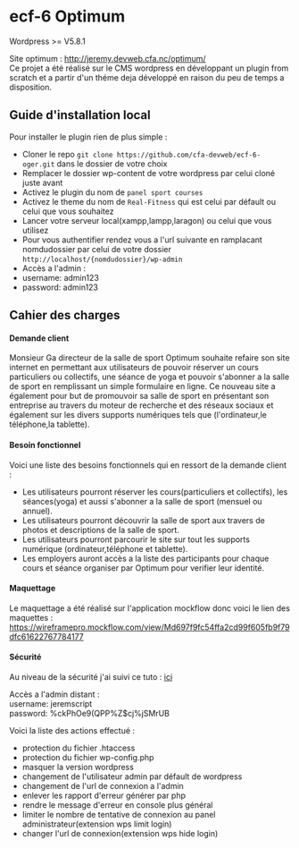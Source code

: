 # ecf-6 Optimum
Wordpress >= V5.8.1

Site optimum : http://jeremy.devweb.cfa.nc/optimum/  
Ce projet a été réalisé sur le CMS wordpress en développant un plugin from scratch et a partir d'un théme deja développé en raison du peu de temps a disposition.

## Guide d'installation local
Pour installer le plugin rien de plus simple :
- Cloner le repo `git clone https://github.com/cfa-devweb/ecf-6-oger.git` dans le dossier de votre choix
- Remplacer le dossier wp-content de votre wordpress par celui cloné juste avant
- Activez le plugin du nom de `panel sport courses`
- Activez le theme du nom de `Real-Fitness` qui est celui par défault ou celui que vous souhaitez
- Lancer votre serveur local(xampp,lampp,laragon) ou celui que vous utilisez
- Pour vous authentifier rendez vous a l'url suivante en ramplacant nomdudossier par celui de votre dossier `http://localhost/{nomdudossier}/wp-admin`
- Accès a l'admin : 
- username: admin123
- password: admin123 

## Cahier des charges

#### Demande client

Monsieur Ga directeur de la salle de sport Optimum souhaite refaire son site internet en permettant aux utilisateurs de pouvoir réserver un cours particuliers ou collectifs, une séance de yoga et pouvoir s'abonner a la salle de sport en remplissant un simple formulaire en ligne.
Ce nouveau site a également pour but de promouvoir sa salle de sport en présentant son entreprise au travers du moteur de recherche et des réseaux sociaux et également sur les divers supports numériques tels que (l'ordinateur,le téléphone,la tablette).

#### Besoin fonctionnel

Voici une liste des besoins fonctionnels qui en ressort de la demande client :
- Les utilisateurs pourront réserver les cours(particuliers et collectifs), les séances(yoga) et aussi s'abonner a la salle de sport (mensuel ou annuel).
- Les utilisateurs pourront découvrir la salle de sport aux travers de photos et descriptions de la salle de sport.
- Les utilisateurs pourront parcourir le site sur tout les supports numérique (ordinateur,téléphone et tablette).
- Les employers auront accès a la liste des participants pour chaque cours et séance organiser par Optimum pour verifier leur identité.

#### Maquettage

Le maquettage a été réalisé sur l'application mockflow donc voici le lien des maquettes : https://wireframepro.mockflow.com/view/Md697f9fc54ffa2cd99f605fb9f79dfc61622767784177


#### Sécurité

Au niveau de la sécurité j'ai suivi ce tuto : [ici](https://www.codeur.com/tuto/wordpress/proteger-wordpress-attaques/#2_utiliser_des_identifiants_de_connexion_complexes)

Accès a l'admin distant :  
username: jeremscript  
password: %ckPhOe9(QPP%Z$cj%jSMrUB

Voici la liste des actions effectué :
- protection du fichier .htaccess
- protection du fichier wp-config.php
- masquer la version wordpress
- changement de l'utilisateur admin par défault de wordpress
- changement de l'url de connexion a l'admin
- enlever les rapport d'erreur générer par php
- rendre le message d'erreur en console plus général
- limiter le nombre de tentative de connexion au panel administrateur(extension wps limit login)
- changer l'url de connexion(extension wps hide login)

